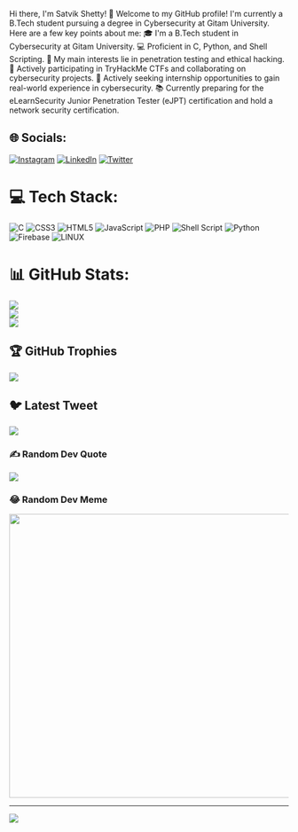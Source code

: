 Hi there, I'm Satvik Shetty! 👋
Welcome to my GitHub profile! I'm currently a B.Tech student pursuing a degree in Cybersecurity at Gitam University. Here are a few key points about me:
🎓 I'm a B.Tech student in Cybersecurity at Gitam University.
💻 Proficient in C, Python, and Shell Scripting.
🔭 My main interests lie in penetration testing and ethical hacking.
🚀 Actively participating in TryHackMe CTFs and collaborating on cybersecurity projects.
💼 Actively seeking internship opportunities to gain real-world experience in cybersecurity.
📚 Currently preparing for the eLearnSecurity Junior Penetration Tester (eJPT) certification and hold a network security certification.
## 🌐 Socials:
[![Instagram](https://img.shields.io/badge/Instagram-%23E4405F.svg?logo=Instagram&logoColor=white)](https://instagram.com/satvikshetty.v) [![LinkedIn](https://img.shields.io/badge/LinkedIn-%230077B5.svg?logo=linkedin&logoColor=white)](https://linkedin.com/in/satvik-vemulapalli) [![Twitter](https://img.shields.io/badge/Twitter-%231DA1F2.svg?logo=Twitter&logoColor=white)](https://twitter.com/satvikshetty_v) 

# 💻 Tech Stack:
![C](https://img.shields.io/badge/c-%2300599C.svg?style=plastic&logo=c&logoColor=white) ![CSS3](https://img.shields.io/badge/css3-%231572B6.svg?style=plastic&logo=css3&logoColor=white) ![HTML5](https://img.shields.io/badge/html5-%23E34F26.svg?style=plastic&logo=html5&logoColor=white) ![JavaScript](https://img.shields.io/badge/javascript-%23323330.svg?style=plastic&logo=javascript&logoColor=%23F7DF1E) ![PHP](https://img.shields.io/badge/php-%23777BB4.svg?style=plastic&logo=php&logoColor=white) ![Shell Script](https://img.shields.io/badge/shell_script-%23121011.svg?style=plastic&logo=gnu-bash&logoColor=white) ![Python](https://img.shields.io/badge/python-3670A0?style=plastic&logo=python&logoColor=ffdd54) ![Firebase](https://img.shields.io/badge/firebase-%23039BE5.svg?style=plastic&logo=firebase) ![LINUX](https://img.shields.io/badge/Linux-FCC624?style=plastic&logo=linux&logoColor=black)
# 📊 GitHub Stats:
![](https://github-readme-stats.vercel.app/api?username=satvik-vs&theme=blueberry&hide_border=false&include_all_commits=true&count_private=true)<br/>
![](https://github-readme-streak-stats.herokuapp.com/?user=satvik-vs&theme=blueberry&hide_border=false)<br/>
![](https://github-readme-stats.vercel.app/api/top-langs/?username=satvik-vs&theme=blueberry&hide_border=false&include_all_commits=true&count_private=true&layout=compact)

## 🏆 GitHub Trophies
![](https://github-profile-trophy.vercel.app/?username=satvik-vs&theme=chalk&no-frame=false&no-bg=true&margin-w=4)

## 🐦 Latest Tweet
[![](https://gtce.itsvg.in/api?username=satvikshetty_v)](https://github.com/VishwaGauravIn/github-twitter-card-embed)

### ✍️ Random Dev Quote
![](https://quotes-github-readme.vercel.app/api?type=horizontal&theme=radical)

### 😂 Random Dev Meme
<img src="https://rm.up.railway.app/" width="512px"/>

---
[![](https://visitcount.itsvg.in/api?id=satvik-vs&icon=0&color=0)](https://visitcount.itsvg.in)

<!-- Proudly created with GPRM ( https://gprm.itsvg.in ) -->
